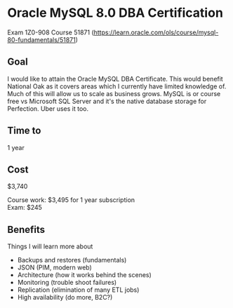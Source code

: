 # Oracle MySQL 8.0 DBA Certification

Exam 1Z0-908
Course 51871 (https://learn.oracle.com/ols/course/mysql-80-fundamentals/51871)  

## Goal

I would like to attain the Oracle MySQL DBA Certificate.  This would benefit National Oak as it covers areas which I currently have limited knowledge of.  Much of this will allow us to scale as business grows.  MySQL is or course free vs Microsoft SQL Server and it's the native database storage for Perfection.  Uber uses it too.  

## Time to

1 year

## Cost

$3,740  

Course work: $3,495 for 1 year subscription  
Exam: $245

## Benefits

Things I will learn more about

- Backups and restores (fundamentals)
- JSON (PIM, modern web)
- Architecture (how it works behind the scenes)
- Monitoring (trouble shoot failures)
- Replication (elimination of many ETL jobs)
- High availability (do more, B2C?)